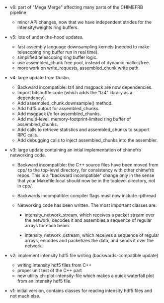 - v6: part of "Mega Merge" affecting many parts of the CHIMEFRB pipeline
  - minor API changes, now that we have independent strides for the intensity/weights ring buffers.

- v5: lots of under-the-hood updates.

  - fast assembly language downsampling kernels (needed to make telescoping ring buffer run in real time).
  - simplified telescoping ring buffer logic.
  - use assembled_chunk free pool, instead of dynamic malloc/free.
  - more work on write_requests, assembled_chunk write path.

- v4: large update from Dustin.

  - Backward incompatible: lz4 and msgpack are now dependencies.
  - Import bitshuffle code (which adds the "lz4" library as a dependency).
  - Add assembled_chunk.downsample() method.
  - Add hdf5 output for assembled_chunks.
  - Add msgpack i/o for assembled_chunks.
  - Add multi-level, memory-footprint-limited ring buffer of assembled_chunks.
  - Add calls to retrieve statistics and assembled_chunks to support RPC calls.
  - Add debugging calls to inject assembled_chunks into the assembler.

- v3: large update containing an intial implementation of chimefrb networking code.

  - Backward incompatible: the C++ source files have been moved from cpp/ to the
    top-level directory, for consistency with other chimefrb repos.  This is a 
    "backward incompatible" change only in the sense that your Makefile.local
    should now be in the toplevel directory, not in cpp/.

  - Backwards incompatible: compiler flags must now include -pthread

  - Networking code has been written.  The most important classes are:

      - intensity_network_stream, which receives a packet stream over the 
        network, decodes it and assembles a sequence of regular arrays for 
        each beam.

      - intensity_network_ostream, which receives a sequence of regular arrays,
        encodes and packetizes the data, and sends it over the network.

- v2: implement intensity hdf5 file writing (backwards-compatible update)
  - writing intensity hdf5 files from C++
  - proper unit test of the C++ part
  - new utility ch-plot-intensity-file which makes a quick waterfall plot from an intensity hdf5 file.

- v1: initial version, contains classes for reading intensity hdf5 files and not much else.

